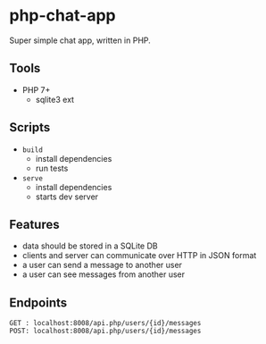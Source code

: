 # php-chat-app
Super simple chat app, written in PHP.

## Tools
- PHP 7+
    - sqlite3 ext

## Scripts
- `build`
    - install dependencies
    - run tests
- `serve`
    - install dependencies
    - starts dev server

## Features 
- data should be stored in a SQLite DB
- clients and server can communicate over HTTP in JSON format
- a user can send a message to another user
- a user can see messages from another user

## Endpoints
```
GET : localhost:8008/api.php/users/{id}/messages
POST: localhost:8008/api.php/users/{id}/messages
```